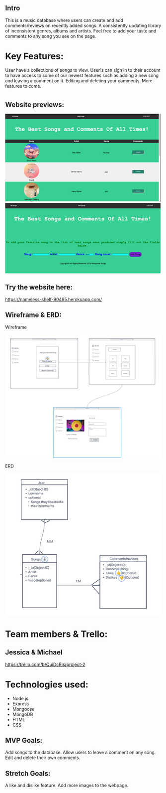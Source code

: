 ## Intro
This is a music database where users can create and add comments/reviews on recently added songs. 
A consistently updating library of inconsistent genres, albums and artists. Feel free to add your taste and comments to any song you see on the page. 

# Key Features:
User have a collections of songs to view. User's can sign in to their account to have access to some of our newest features such as adding a new song and leaving a comment on it. Editing and deleting your comments. More features to come.
#

## Website previews:

<img src ="imgs/all_songs_page-1st_720.png" width="500px">

<img src="imgs/add_song_page-2nd_720.png" width="500px">


## Try the website here:

https://nameless-shelf-90495.herokuapp.com/

## Wireframe & ERD: 

Wireframe

<img src="imgs/wireframe.png" width="500px">

ERD

<img src="imgs/ERD.png" width="500px">

# Team members & Trello:
## Jessica & Michael
https://trello.com/b/QuiDcRis/project-2

# Technologies used:
- Node.js 
- Express 
- Mongoose 
- MongoDB 
- HTML 
- CSS

## MVP Goals:
Add songs to the database. Allow users to leave a comment on any song. Edit and delete their own comments.

## Stretch Goals:
A like and dislike feature. Add more images to the webpage.
